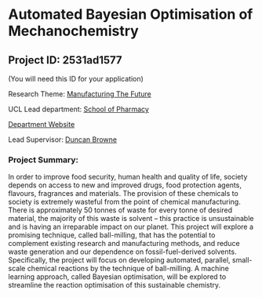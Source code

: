 # Automated Bayesian Optimisation of Mechanochemistry

## Project ID: **2531ad1577**
(You will need this ID for your application)

Research Theme: [Manufacturing The Future](../themes/manufacturing-the-future.md)

UCL Lead department: [School of Pharmacy](../departments/school-of-pharmacy.md)

[Department Website](https://www.ucl.ac.uk/pharmacy)

Lead Supervisor: [Duncan Browne](https://profiles.ucl.ac.uk/75727)

### Project Summary:

In order to improve food security, human health and quality of life, society depends on access to new and improved drugs, food protection agents, flavours, fragrances and materials. The provision of these chemicals to society is extremely wasteful from the point of chemical manufacturing. There is approximately 50 tonnes of waste for every tonne of desired material, the majority of this waste is solvent – this practice is unsustainable and is having an irreparable impact on our planet. This project will explore a promising technique, called ball-milling, that has the potential to complement existing research and manufacturing methods, and reduce waste generation and our dependence on fossil-fuel-derived solvents. Specifically, the project will focus on developing automated, parallel, small-scale chemical reactions by the technique of ball-milling. A machine learning approach, called Bayesian optimisation, will be explored to streamline the reaction optimisation of this sustainable chemistry.
